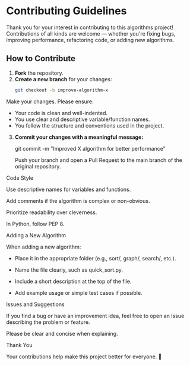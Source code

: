 # Contributing Guidelines

Thank you for your interest in contributing to this algorithms project! Contributions of all kinds are welcome — whether you're fixing bugs, improving performance, refactoring code, or adding new algorithms.

## How to Contribute

1. **Fork** the repository.
2. **Create a new branch** for your changes:
   ```bash
   git checkout -b improve-algorithm-x


Make your changes. Please ensure:
- Your code is clean and well-indented.
- You use clear and descriptive variable/function names.
- You follow the structure and conventions used in the project.

3. **Commit your changes with a meaningful message:**

    git commit -m "Improved X algorithm for better performance"

    Push your branch and open a Pull Request to the main branch of the original repository.

Code Style

Use descriptive names for variables and functions.

Add comments if the algorithm is complex or non-obvious.

Prioritize readability over cleverness.

In Python, follow PEP 8.

Adding a New Algorithm

When adding a new algorithm:

 -   Place it in the appropriate folder (e.g., sort/, graph/, search/, etc.).

-  Name the file clearly, such as quick_sort.py.

-    Include a short description at the top of the file.

 -   Add example usage or simple test cases if possible.

Issues and Suggestions

  If you find a bug or have an improvement idea, feel free to open an Issue describing the problem or feature.

   Please be clear and concise when explaining.

Thank You

Your contributions help make this project better for everyone. 🙌



